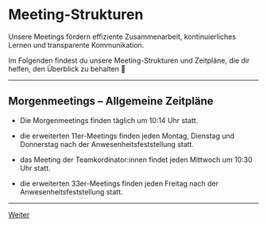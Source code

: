 # Meeting-Strukturen

Unsere Meetings fördern effiziente Zusammenarbeit, kontinuierliches Lernen und transparente Kommunikation.

Im Folgenden findest du unsere Meeting-Strukturen und Zeitpläne, die dir helfen, den Überblick zu behalten 🚀

---

## Morgenmeetings – Allgemeine Zeitpläne

- Die Morgenmeetings finden täglich um 10:14 Uhr statt.

- die erweiterten 11er-Meetings finden jeden Montag, Dienstag und Donnerstag nach der Anwesenheitsfeststellung statt.

- das Meeting der Teamkordinator:innen findet jeden Mittwoch um 10:30 Uhr statt.

- die erweiterten 33er-Meetings finden jeden Freitag nach der Anwesenheitsfeststellung statt.

---

[Weiter](/docs/03-meetings/01-allgemein-morgens/README.md)
